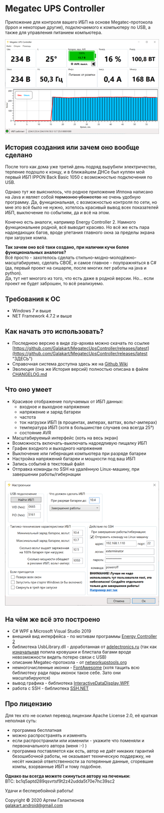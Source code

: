 
# Megatec UPS Controller
Приложение для контроля вашего ИБП на основе Megatec-протокола (Ippon и некоторые другие), подключаемого к компьютеру по USB, а также для управления питанием компьютера.

![Главное окно](https://raw.githubusercontent.com/Galakart/MegatecUpsController/master/img/main.png "Главное окно")

## История создания или зачем оно вообще сделано
После того как дома уже третий день подряд вырубили электричество, терпение подошло к концу, и в ближайшем ДНСе был куплен мой первый ИБП IPPON Back Basic 1050 с возможностью подключения по USB.

Однако тут же выяснилось, что родное приложение Иппона написано на Java и являет собой ~~тормозное убожество~~ не очень удобную программу. Да, функциональная, с возможностью контроля по сети, но мне это всё было не нужно, хотелось красивый вывод всех показателей ИБП, выключение по событиям, да и всё на этом.

Конечно есть аналоги, например Energy Controller 2. Намного функциональнее родной, всё выводит красиво. Но всё же есть пара надоедающих багов, вроде улетания главного окна за пределы экрана при загрузке компа.

**Так зачем оно всё таки создано, при наличии кучи более функциональных аналогов?**  
Всё просто - захотелось сделать стильно-модно-молодёжно-масштабируемо, сделать СВОЁ, и самое главное - поупражняться в C# (да, первый проект на сишарпе, после многих лет работы на java и python).  
Да, тут нет многого из того, что есть даже в родной версии. Но... если проект не будет заброшен, то всё реализуемо.

## Требования к ОС
- Windows 7 и выше
- NET Framework 4.7.2 и выше

## Как начать это использовать?
- Последнюю версию в виде zip-архива можно скачать по ссылке [https://github.com/Galakart/MegatecUpsController/releases/latest](https://github.com/Galakart/MegatecUpsController/releases/latest "ЗДЕСЬ")
- Справочная система доступна здесь же на [Github Wiki](https://github.com/Galakart/MegatecUpsController/wiki "Github Wiki")
- Эволюция (она же История версий) полностью описана в файле [CHANGELOG.md](https://github.com/Galakart/MegatecUpsController/blob/master/CHANGELOG.md "CHANGELOG.md")

## Что оно умеет
+ Красивое отображение получаемых от ИБП данных:
	+ входное и выходное напряжение
	+ напряжение и заряд батареи
	+ частота
	+ ток нагрузки ИБП (в процентах, амперах, ваттах, вольт-амперах)
	+ температура ИБП (хотя в большинстве случаев она всегда 25°)
	+ состояние AVR
+ Масштабируемый интерфейс (хоть на весь экран)
+ Возможность включать-выключать надоедливую пищалку ИБП
+ График входного и выходного напряжения
+ Выключение или гибернация компьютера при разряде батареи
+ Настройка напряжений батареи и мощности под ваш ИБП
+ Запись событий в текстовый файл
+ Отправка команды по SSH на удалённую Linux-машину, при завершении работы/гибернации

![Окно настроек](https://raw.githubusercontent.com/Galakart/MegatecUpsController/master/img/settings.png "Окно настроек")

## На чём же всё это построено
- C# WPF в Microsoft Visual Studio 2019
- внешний вид интерфейса - по мотивам программы [Energy Controller 2](https://sites.google.com/site/ibakhlab/News/energycontroller20582332200sp5 "Energy Controller 2")
- библиотека UsbLibrary.dll - доработанная от [adelectronics.ru](https://adelectronics.ru/2016/11/22/usblibrary-c-usb-hid-library/ "adelectronics.ru") (так как [изначальная](https://www.codeproject.com/Articles/18099/A-USB-HID-Component-for-C "изначальная") попила кровушки и блистала багами вроде невозможности видеть потерю связи с USB)
- описание Megatec-протокола - от [networkupstools.org](https://networkupstools.org/protocols/megatec.html "networkupstools.org")
- немногочисленные иконки - [FontAwesome](https://fontawesome.com/ "FontAwesome") (хотя тащить всю библиотеку ради пары иконок такое себе. Зато они масштабируются)
- вывод графика - библиотека [InteractiveDataDisplay.WPF](https://github.com/microsoft/InteractiveDataDisplay.WPF "InteractiveDataDisplay.WPF")
- работа с SSH - библиотека [SSH.NET](https://github.com/sshnet/SSH.NET "SSH.NET")

## Про лицензию
Для тех кто не осилил перевод лицензии Apache License 2.0, её краткая неполная суть:
- программа бесплатная
- можно распространять и изменять
- если распространили или изменили - укажите что поменяли и первоначального автора (меня :-) )
- программа поставляется как есть, автор не даёт никаких гарантий безошибочной работы, не оказывает техническую поддержку, не несёт никакой ответственности за потерянные данные, сгоревшие компы, взорванные ИБП и тому подобное.

**Однако вы всегда можете скинуться автору на печеньки:**  
BTC: bc1q5aptd289qsvrtsf9t2z42udda5t70e7hc39sc2

Удачи и бесперебойной работы!

Copyright © 2020 Артем Галактионов  
galakart.android@gmail.com
